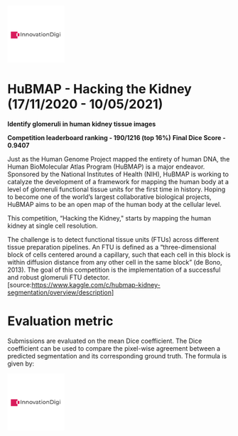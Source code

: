 <img src="https://github.com/yoviny/Deep-learning-Competitions/blob/master/HuBMAP%20-%20Hacking%20the%20Kidney/thumbnail_hubmap.png" width="128">

# HuBMAP - Hacking the Kidney (17/11/2020 - 10/05/2021)
**Identify glomeruli in human kidney tissue images**

**Competition leaderboard ranking - 190/1216 (top 16%)**
**Final Dice Score - 0.9407**

Just as the Human Genome Project mapped the entirety of human DNA, the Human BioMolecular Atlas Program (HuBMAP) is a major endeavor. Sponsored by the National Institutes of Health (NIH), HuBMAP is working to catalyze the development of a framework for mapping the human body at a level of glomeruli functional tissue units for the first time in history. Hoping to become one of the world’s largest collaborative biological projects, HuBMAP aims to be an open map of the human body at the cellular level.

This competition, “Hacking the Kidney," starts by mapping the human kidney at single cell resolution.

The challenge is to detect functional tissue units (FTUs) across different tissue preparation pipelines. An FTU is defined as a “three-dimensional block of cells centered around a capillary, such that each cell in this block is within diffusion distance from any other cell in the same block” (de Bono, 2013). The goal of this competition is the implementation of a successful and robust glomeruli FTU detector.
[source:https://www.kaggle.com/c/hubmap-kidney-segmentation/overview/description]

# Evaluation metric
Submissions are evaluated on the mean Dice coefficient. The Dice coefficient can be used to compare the pixel-wise agreement between a predicted segmentation and its corresponding ground truth. The formula is given by:

<img src="https://github.com/yoviny/Deep-learning-Competitions/blob/master/HuBMAP%20-%20Hacking%20the%20Kidney/thumbnail_hubmap.png" width="128">
